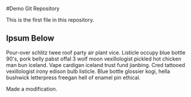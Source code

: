 
#Demo Git Repository

This is the first file in this repository.

## Ipsum Below
Pour-over schlitz twee roof party air plant vice. Listicle occupy blue bottle 90's, pork belly pabst offal 3 wolf moon vexillologist pickled hot chicken man bun iceland. Vape cardigan iceland trust fund jianbing. Cred tattooed vexillologist irony edison bulb listicle. Blue bottle glossier kogi, hella bushwick letterpress freegan hell of enamel pin ethical.

Made a modification.